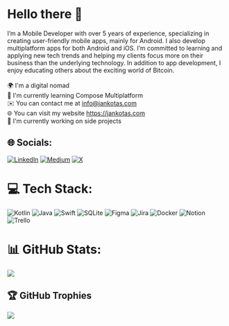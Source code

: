 # Hello there 👋

I’m a Mobile Developer with over 5 years of experience, specializing in creating user-friendly mobile apps, mainly for Android. I also develop multiplatform apps for both Android and iOS. I’m committed to learning and applying new tech trends and helping my clients focus more on their business than the underlying technology. In addition to app development, I enjoy educating others about the exciting world of Bitcoin.<br><br>🌍  I'm a digital nomad<br>🧠  I'm currently learning Compose Multiplatform<br>✉️  You can contact me at info@jankotas.com<br>🌐  You can visit my website https://jankotas.com<br>🚀  I'm currently working on side projects


## 🌐 Socials:
[![LinkedIn](https://img.shields.io/badge/LinkedIn-%230077B5.svg?logo=linkedin&logoColor=white)](https://linkedin.com/in/jan-kotas) [![Medium](https://img.shields.io/badge/Medium-12100E?logo=medium&logoColor=white)](https://medium.com/@jankotas) [![X](https://img.shields.io/badge/X-black.svg?logo=X&logoColor=white)](https://x.com/kotasjn) 

# 💻 Tech Stack:
![Kotlin](https://img.shields.io/badge/kotlin-%237F52FF.svg?style=for-the-badge&logo=kotlin&logoColor=white) ![Java](https://img.shields.io/badge/java-%23ED8B00.svg?style=for-the-badge&logo=openjdk&logoColor=white) ![Swift](https://img.shields.io/badge/swift-F54A2A?style=for-the-badge&logo=swift&logoColor=white) ![SQLite](https://img.shields.io/badge/sqlite-%2307405e.svg?style=for-the-badge&logo=sqlite&logoColor=white) ![Figma](https://img.shields.io/badge/figma-%23F24E1E.svg?style=for-the-badge&logo=figma&logoColor=white) ![Jira](https://img.shields.io/badge/jira-%230A0FFF.svg?style=for-the-badge&logo=jira&logoColor=white) ![Docker](https://img.shields.io/badge/docker-%230db7ed.svg?style=for-the-badge&logo=docker&logoColor=white) ![Notion](https://img.shields.io/badge/Notion-%23000000.svg?style=for-the-badge&logo=notion&logoColor=white) ![Trello](https://img.shields.io/badge/Trello-%23026AA7.svg?style=for-the-badge&logo=Trello&logoColor=white)
# 📊 GitHub Stats:
![](https://github-readme-stats.vercel.app/api/top-langs/?username=kotasjan&theme=dark&hide_border=false&include_all_commits=true&count_private=true&layout=compact)

## 🏆 GitHub Trophies
![](https://github-profile-trophy.vercel.app/?username=kotasjan&theme=radical&no-frame=false&no-bg=true&margin-w=4)

